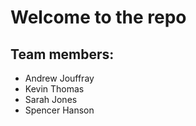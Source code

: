 # Welcome to the repo


## Team members:

-	Andrew Jouffray
-	Kevin Thomas
-	Sarah Jones
-	Spencer Hanson

